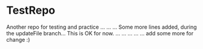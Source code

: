 # TestRepo
Another repo for testing and practice
...
...
...
Some more lines added, during the updateFile branch...
This is OK for now.
...
...
...
...
...
add some more for change :)
